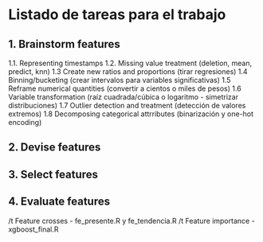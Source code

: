 # Listado de tareas para el trabajo

## 1. Brainstorm features
1.1. Representing timestamps
1.2. Missing value treatment (deletion, mean, predict, knn)
1.3 Create new ratios and proportions (tirar regresiones)
1.4 Binning/bucketing (crear intervalos para variables significativas)
1.5 Reframe numerical quantities (convertir a cientos o miles de pesos)
1.6 Variable transformation (raíz cuadrada/cúbica o logaritmo - simetrizar distribuciones)
1.7 Outlier detection and treatment (detección de valores extremos)
1.8 Decomposing categorical attrributes (binarización y one-hot encoding)

## 2. Devise features
## 3. Select features
## 4. Evaluate features
/t Feature crosses - fe_presente.R y fe_tendencia.R
/t Feature importance - xgboost_final.R
